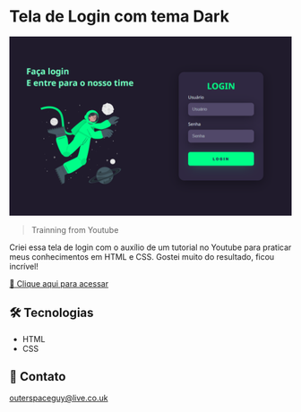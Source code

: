 # Tela de Login com tema Dark 

![preview](./.github/preview.png)

> Trainning from Youtube

Criei essa tela de login com o auxílio de um tutorial no Youtube para praticar meus conhecimentos em HTML e CSS. Gostei muito do resultado, ficou incrível!

[🔗 Clique aqui para acessar](https://filipesantos07.github.io/tela-de-login--com-tema-dark/)

## 🛠️ Tecnologias

- HTML
- CSS

## 💛 Contato

outerspaceguy@live.co.uk
